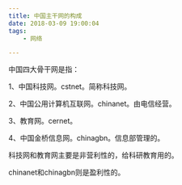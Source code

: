 ```yaml
---
title: 中国主干网的构成
date: 2018-03-09 19:00:04
tags:
	- 网络

---
```




中国四大骨干网是指：

1、中国科技网。cstnet。简称科技网。

2、中国公用计算机互联网。chinanet。由电信经营。

3、教育网。cernet。

4、中国金桥信息网。chinagbn。信息部管理的。

科技网和教育网主要是非营利性的，给科研教育用的。

chinanet和chinagbn则是盈利性的。

